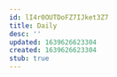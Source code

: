 ```yaml
---
id: lI4r0OUTDoFZ7IJket3Z7
title: Daily
desc: ''
updated: 1639626623304
created: 1639626623304
stub: true
---
```


